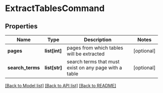 # ExtractTablesCommand

## Properties
Name | Type | Description | Notes
------------ | ------------- | ------------- | -------------
**pages** | **list[int]** | pages from which tables will be extracted | [optional] 
**search_terms** | **list[str]** | search terms that must exist on any page with a table | [optional] 

[[Back to Model list]](../README.md#documentation-for-models) [[Back to API list]](../README.md#documentation-for-api-endpoints) [[Back to README]](../README.md)


